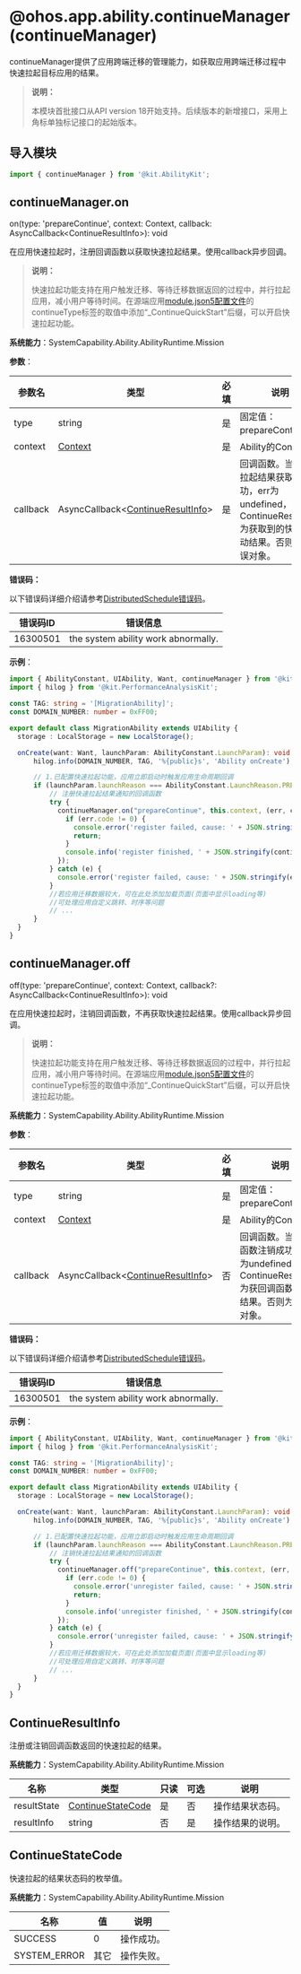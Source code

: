 # @ohos.app.ability.continueManager (continueManager)

continueManager提供了应用跨端迁移的管理能力，如获取应用跨端迁移过程中快速拉起目标应用的结果。

> **说明：**
> 
> 本模块首批接口从API version 18开始支持。后续版本的新增接口，采用上角标单独标记接口的起始版本。

## 导入模块

```ts
import { continueManager } from '@kit.AbilityKit';
```

## continueManager.on

on(type: 'prepareContinue', context: Context, callback: AsyncCallback&lt;ContinueResultInfo&gt;): void

在应用快速拉起时，注册回调函数以获取快速拉起结果。使用callback异步回调。

> **说明：**
>
> 快速拉起功能支持在用户触发迁移、等待迁移数据返回的过程中，并行拉起应用，减小用户等待时间。在源端应用[module.json5配置文件](../../quick-start/module-configuration-file.md)的continueType标签的取值中添加“_ContinueQuickStart”后缀，可以开启快速拉起功能。

**系统能力**：SystemCapability.Ability.AbilityRuntime.Mission

**参数**：

  | 参数名 | 类型                                                                                              | 必填 | 说明                                       |
  | -------- |-------------------------------------------------------------------------------------------------| -------- |------------------------------------------|
  | type | string                                                                                          | 是 | 固定值：prepareContinue。                     |
  | context | [Context](../apis-ability-kit/js-apis-inner-application-baseContext.md)                                                                                         | 是 | Ability的Context。                         |
  | callback | AsyncCallback&lt;[ContinueResultInfo](js-apis-app-ability-continueManager.md#continueresultinfo)&gt; | 是 | 回调函数。当快速拉起结果获取成功，err为undefined，ContinueResultInfo为获取到的快速启动结果。否则为错误对象。 |

**错误码：**

以下错误码详细介绍请参考[DistributedSchedule错误码](errorcode-DistributedSchedule.md)。

| 错误码ID | 错误信息 |
| ------- | -------------------------------- |
| 16300501 | the system ability work abnormally. |

**示例**：

  ```ts
import { AbilityConstant, UIAbility, Want, continueManager } from '@kit.AbilityKit';
import { hilog } from '@kit.PerformanceAnalysisKit';

const TAG: string = '[MigrationAbility]';
const DOMAIN_NUMBER: number = 0xFF00;

export default class MigrationAbility extends UIAbility {
    storage : LocalStorage = new LocalStorage();

    onCreate(want: Want, launchParam: AbilityConstant.LaunchParam): void {
        hilog.info(DOMAIN_NUMBER, TAG, '%{public}s', 'Ability onCreate');

        // 1.已配置快速拉起功能，应用立即启动时触发应用生命周期回调
        if (launchParam.launchReason === AbilityConstant.LaunchReason.PREPARE_CONTINUATION) {
            // 注册快速拉起结果通知的回调函数
            try {
              continueManager.on("prepareContinue", this.context, (err, continueResultInfo) => {
                if (err.code != 0) {
                  console.error('register failed, cause: ' + JSON.stringify(err));
                  return;
                }
                console.info('register finished, ' + JSON.stringify(continueResultInfo));
              });
            } catch (e) {
              console.error('register failed, cause: ' + JSON.stringify(e));
            }
            //若应用迁移数据较大，可在此处添加加载页面(页面中显示loading等)
            //可处理应用自定义跳转、时序等问题
            // ...
        }
    }
}
  ```

## continueManager.off

off(type: 'prepareContinue', context: Context, callback?: AsyncCallback&lt;ContinueResultInfo&gt;): void

在应用快速拉起时，注销回调函数，不再获取快速拉起结果。使用callback异步回调。

> **说明：**
>
> 快速拉起功能支持在用户触发迁移、等待迁移数据返回的过程中，并行拉起应用，减小用户等待时间。在源端应用[module.json5配置文件](../../quick-start/module-configuration-file.md)的continueType标签的取值中添加“_ContinueQuickStart”后缀，可以开启快速拉起功能。

**系统能力**：SystemCapability.Ability.AbilityRuntime.Mission

**参数**：

| 参数名 | 类型                                 | 必填 | 说明                                   |
  | -------- |------------------------------------| -------- |--------------------------------------|
| type | string                             | 是 | 固定值：prepareContinue。                 |
| context | [Context](../apis-ability-kit/js-apis-inner-application-baseContext.md)                            | 是 | Ability的Context。                     |
| callback | AsyncCallback&lt;[ContinueResultInfo](js-apis-app-ability-continueManager.md#continueresultinfo)&gt; | 否 | 回调函数。当回调函数注销成功，err为undefined，ContinueResultInfo为获回调函数注销结果。否则为错误对象。 |

**错误码：**

以下错误码详细介绍请参考[DistributedSchedule错误码](errorcode-DistributedSchedule.md)。

| 错误码ID    | 错误信息 |
|----------| -------------------------------- |
| 16300501 | the system ability work abnormally. |

**示例**：

  ```ts
import { AbilityConstant, UIAbility, Want, continueManager } from '@kit.AbilityKit';
import { hilog } from '@kit.PerformanceAnalysisKit';

const TAG: string = '[MigrationAbility]';
const DOMAIN_NUMBER: number = 0xFF00;

export default class MigrationAbility extends UIAbility {
    storage : LocalStorage = new LocalStorage();

    onCreate(want: Want, launchParam: AbilityConstant.LaunchParam): void {
        hilog.info(DOMAIN_NUMBER, TAG, '%{public}s', 'Ability onCreate');

        // 1.已配置快速拉起功能，应用立即启动时触发应用生命周期回调
        if (launchParam.launchReason === AbilityConstant.LaunchReason.PREPARE_CONTINUATION) {
            // 注销快速拉起结果通知的回调函数
            try {
              continueManager.off("prepareContinue", this.context, (err, continueResultInfo) => {
                if (err.code != 0) {
                  console.error('unregister failed, cause: ' + JSON.stringify(err));
                  return;
                }
                console.info('unregister finished, ' + JSON.stringify(continueResultInfo));
              });
            } catch (e) {
              console.error('unregister failed, cause: ' + JSON.stringify(e));
            }
            //若应用迁移数据较大，可在此处添加加载页面(页面中显示loading等)
            //可处理应用自定义跳转、时序等问题
            // ...
        }
    }
}
  ```

## ContinueResultInfo

注册或注销回调函数返回的快速拉起的结果。

**系统能力**：SystemCapability.Ability.AbilityRuntime.Mission

| 名称 | 类型                                                                            | 只读 | 可选 | 说明       |
| -------- |-------------------------------------------------------------------------------|----|----|----------|
| resultState | [ContinueStateCode](js-apis-app-ability-continueManager.md#continuestatecode) | 是  | 否  | 操作结果状态码。 |
| resultInfo | string                                                                        | 否  | 是  | 操作结果的说明。 |

## ContinueStateCode

快速拉起的结果状态码的枚举值。

**系统能力**：SystemCapability.Ability.AbilityRuntime.Mission

| 名称 | 值  | 说明    | 
| -------- |----|-------|
| SUCCESS  | 0  | 操作成功。 | 
| SYSTEM_ERROR | 其它 | 操作失败。 | 

